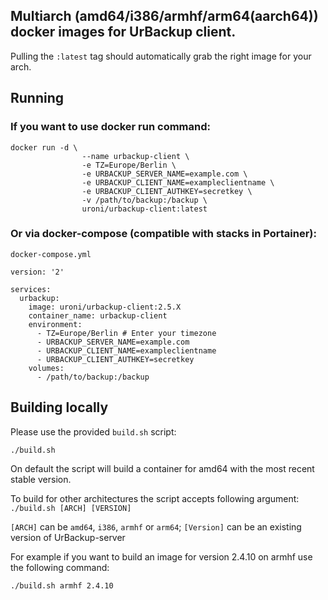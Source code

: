 ## Multiarch (amd64/i386/armhf/arm64(aarch64)) docker images for UrBackup client.
Pulling the `:latest` tag should automatically grab the right image for your arch.

## Running

### If you want to use docker run command:
```
docker run -d \
                --name urbackup-client \
                -e TZ=Europe/Berlin \
				-e URBACKUP_SERVER_NAME=example.com \
				-e URBACKUP_CLIENT_NAME=exampleclientname \
				-e URBACKUP_CLIENT_AUTHKEY=secretkey \
                -v /path/to/backup:/backup \
                uroni/urbackup-client:latest
```

### Or via docker-compose (compatible with stacks in Portainer): 

`docker-compose.yml`
```
version: '2'

services:
  urbackup:
    image: uroni/urbackup-client:2.5.X
    container_name: urbackup-client
    environment:
      - TZ=Europe/Berlin # Enter your timezone
	  - URBACKUP_SERVER_NAME=example.com
	  - URBACKUP_CLIENT_NAME=exampleclientname
	  - URBACKUP_CLIENT_AUTHKEY=secretkey
    volumes:
      - /path/to/backup:/backup  
```              
	     
## Building locally
Please use the provided `build.sh` script:
```
./build.sh
```
On default the script will build a container for amd64 with the most recent stable version.

To build for other architectures the script accepts following argument:
`./build.sh [ARCH] [VERSION]`

`[ARCH]` can be `amd64`, `i386`, `armhf` or `arm64`; `[Version]` can be an existing version of UrBackup-server

For example if you want to build an image for version 2.4.10 on armhf use the following command:
```
./build.sh armhf 2.4.10
```
